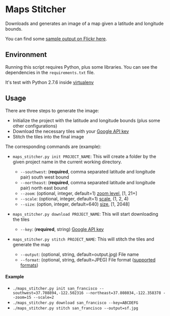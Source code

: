 Maps Stitcher
=============

Downloads and generates an image of a map given a latitude and longitude bounds.

You can find some [sample output on Flickr here](https://www.flickr.com/photos/haochi/sets/72157653869432590). 

Environment
-----------

Running this script requires Python, plus some libraries.
You can see the dependencies in the `requirements.txt` file.

It's test with Python 2.7.6 inside [virtualenv](https://pypi.python.org/pypi/virtualenv)

Usage
-----

There are three steps to generate the image:

* Initialize the project with the latitude and longitude bounds (plus some other configurations)
* Download the necessary tiles with your [Google API key](https://developers.google.com/maps/documentation/javascript/tutorial#api_key)
* Stitch the tiles into the final image

The corresponding commands are (example):

* `maps_stitcher.py init PROJECT_NAME`: This will create a folder by the given project name in the current working directory.
    * `--southwest`: (**required**, comma separated latitude and longitude pair) south west bound
    * `--northeast`: (**required**, comma separated latitude and longitude pair) north east bound
    * `--zoom`: (optional, integer, default=1) [zoom level](https://developers.google.com/maps/documentation/staticmaps/#Zoomlevels), [1, 21+]
    * `--scale`: (optional, integer, default=1) [scale](https://developers.google.com/maps/documentation/staticmaps/#scale_values), (1, 2, 4)
    * `--size`: (option, integer, default=640) [size](https://developers.google.com/maps/documentation/staticmaps/#Imagesizes), [1, 2048]

* `maps_stitcher.py download PROJECT_NAME`: This will start downloading the tiles
    * `--key`: (**required**, string) [Google API key](https://developers.google.com/maps/documentation/javascript/tutorial#api_key)

* `maps_stitcher.py stitch PROJECT_NAME`: This will stitch the tiles and generate the map
    * `--output`: (optional, string, default=output.jpg) File name
    * `--format`: (optional, string, default=JPEG) File format ([supported formats](http://pillow.readthedocs.org/en/latest/handbook/image-file-formats.html))

#### Example

* `./maps_stitcher.py init san_francisco --southwest=37.708894,-122.502316 --northeast=37.808034,-122.358378 --zoom=15 --scale=2`
* `./maps_stitcher.py download san_francisco --key=ABCDEFG`
* `./maps_stitcher.py stitch san_francisco --output=sf.jpg`
